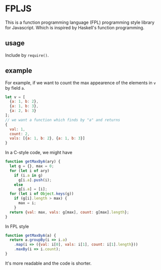 # FPLJS
This is a function programming language (FPL) programming style library for Javascript. Which is inspired by Haskell's function programming.

## usage
Include by `require()`.

## example
For example, if we want to count the max appearence of the elements in `v` by field `a`.
```javascript
let v = [
  {a: 1, b: 2},
  {a: 1, b: 3},
  {a: 2, b: 3}
];
// we want a function which finds by "a" and returns
{
  val: 1,
  count: 2,
  vals: [{a: 1, b: 2}, {a: 1, b: 3}]
}
```
In a C-style code, we might have
```javascript
function getMaxByA(ary) {
  let g = {}, max = 0;
  for (let i of ary)
    if (i.a in g)
      g[i.a].push(i);
    else
      g[i.a] = [i];
  for (let i of Object.keys(g))
    if (g[i].length > max) {
      max = i;
    }
  return {val: max, vals: g[max], count: g[max].length};
}

```
In FPL style
```javascript
function getMaxByA(a) {
  return a.groupBy(i => i.a)
    .map(i => ({val: i[0], vals: i[1], count: i[1].length}))
    .maxBy(i => i.count);
}
```
It's more readable and the code is shorter.